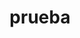 ---
schema: default
title: prueba
organization: Testing department
notes: prueba
resources:
  - name: sss
    url: 'https://datahub.io/core/airport-codes/r/airport-codes.json'
    format: json
  - name: asda
    url: 'https://github.com/zafi23/datacleansing/blob/master/index.php'
    format: html
license: 'https://creativecommons.org/licenses/by/4.0/'
category:
  - Uncategorized
maintainer: ''
maintainer_email: ''
---
